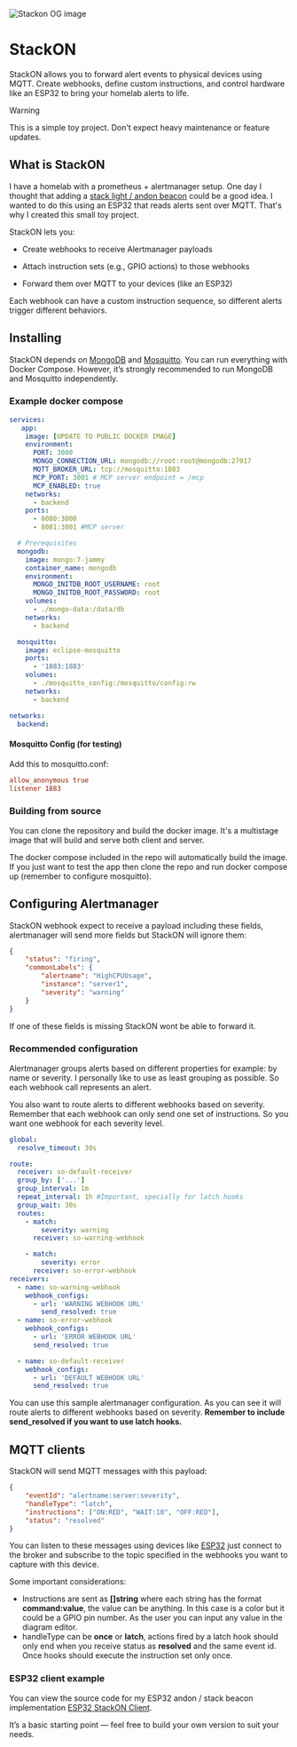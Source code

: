 ![Stackon OG image](https://res.cloudinary.com/dnh0go0q2/image/upload/v1749986994/stackon-og_g9a0o4.png)

# StackON

StackON allows you to forward alert events to physical devices using MQTT. Create webhooks, define custom instructions, and control hardware like an ESP32 to bring your homelab alerts to life.

> [!WARNING]  
> This is a simple toy project. Don't expect heavy maintenance or feature updates.

## What is StackON

I have a homelab with a prometheus + alertmanager setup. One day I thought that adding a [stack light / andon beacon](https://en.wikipedia.org/wiki/Stack_light) could be a good idea. I wanted to do this using an ESP32 that reads alerts sent over MQTT. That's why I created this small toy project.

StackON lets you:

- Create webhooks to receive Alertmanager payloads

- Attach instruction sets (e.g., GPIO actions) to those webhooks

- Forward them over MQTT to your devices (like an ESP32)

Each webhook can have a custom instruction sequence, so different alerts trigger different behaviors.

## Installing

StackON depends on [MongoDB](https://www.mongodb.com/) and [Mosquitto](https://mosquitto.org/). You can run everything with Docker Compose. However, it’s strongly recommended to run MongoDB and Mosquitto independently.

### Example docker compose

```yaml
services:
   app:
    image: [UPDATE TO PUBLIC DOCKER IMAGE]
    environment:
      PORT: 3000
      MONGO_CONNECTION_URL: mongodb://root:root@mongodb:27017
      MQTT_BROKER_URL: tcp://mosquitto:1883
      MCP_PORT: 3001 # MCP server endpoint = /mcp
      MCP_ENABLED: true
    networks:
      - backend
    ports:
      - 8080:3000
      - 8081:3001 #MCP server

  # Prerequisites
  mongodb:
    image: mongo:7-jammy
    container_name: mongodb
    environment:
      MONGO_INITDB_ROOT_USERNAME: root
      MONGO_INITDB_ROOT_PASSWORD: root
    volumes:
      - ./mongo-data:/data/db
    networks:
      - backend

  mosquitto:
    image: eclipse-mosquitto
    ports:
      - '1883:1883'
    volumes:
      - ./mosquitto_config:/mosquitto/config:rw
    networks:
      - backend

networks:
  backend:
```

#### Mosquitto Config (for testing)

Add this to mosquitto.conf:

```conf
allow_anonymous true
listener 1883
```

### Building from source

You can clone the repository and build the docker image. It's a multistage image that will build and serve both client and server.

The docker compose included in the repo will automatically build the image. If you just want to test the app then clone the repo and run docker compose up (remember to configure mosquitto).

## Configuring Alertmanager

StackON webhook expect to receive a payload including these fields, alertmanager will send more fields but StackON will ignore them:

```json
{
	"status": "firing",
	"commonLabels": {
		"alertname": "HighCPUUsage",
		"instance": "server1",
		"severity": "warning"
	}
}
```

If one of these fields is missing StackON wont be able to forward it.

### Recommended configuration

Alertmanager groups alerts based on different properties for example: by name or severity. I personally like to use as least grouping as possible. So each webhook call represents an alert.

You also want to route alerts to different webhooks based on severity. Remember that each webhook can only send one set of instructions. So you want one webhook for each severity level.

```yaml
global:
  resolve_timeout: 30s

route:
  receiver: so-default-receiver
  group_by: ['...']
  group_interval: 1m
  repeat_interval: 1h #Important, specially for latch hooks
  group_wait: 30s
  routes:
    - match:
        severity: warning
      receiver: so-warning-webhook

    - match:
        severity: error
      receiver: so-error-webhook
receivers:
  - name: so-warning-webhook
    webhook_configs:
      - url: 'WARNING WEBHOOK URL'
        send_resolved: true
  - name: so-error-webhook
    webhook_configs:
      - url: 'ERROR WEBHOOK URL'
      send_resolved: true

  - name: so-default-receiver
    webhook_configs:
      - url: 'DEFAULT WEBHOOK URL'
      send_resolved: true
```

You can use this sample alertmanager configuration. As you can see it will route alerts to different webhooks based on severity. **Remember to include send_resolved if you want to use latch hooks.**

## MQTT clients

StackON will send MQTT messages with this payload:

```json
{
	"eventId": "alertname:server:severity",
	"handleType": "latch",
	"instructions": ["ON:RED", "WAIT:10", "OFF:RED"],
	"status": "resolved"
}
```

You can listen to these messages using devices like [ESP32](https://en.wikipedia.org/wiki/ESP32) just connect to the broker and subscribe to the topic specified in the webhooks you want to capture with this device.

Some important considerations:

- Instructions are sent as **[]string** where each string has the format **command:value**, the value can be anything. In this case is a color but it could be a GPIO pin number. As the user you can input any value in the diagram editor.
- handleType can be **once** or **latch**, actions fired by a latch hook should only end when you receive status as **resolved** and the same event id. Once hooks should execute the instruction set only once.

### ESP32 client example

You can view the source code for my ESP32 andon / stack beacon implementation
[ESP32 StackON Client](https://github.com/pavece/stackON/tree/main/beacon-clients/esp32).

It’s a basic starting point — feel free to build your own version to suit your needs.
